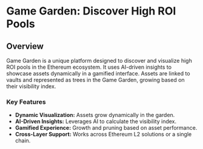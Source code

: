 # Game Garden: Discover High ROI Pools  

## Overview  
Game Garden is a unique platform designed to discover and visualize high ROI pools in the Ethereum ecosystem. It uses AI-driven insights to showcase assets dynamically in a gamified interface. Assets are linked to vaults and represented as trees in the Game Garden, growing based on their visibility index.  

### Key Features  
- **Dynamic Visualization:** Assets grow dynamically in the garden.  
- **AI-Driven Insights:** Leverages AI to calculate the visibility index.  
- **Gamified Experience:** Growth and pruning based on asset performance.  
- **Cross-Layer Support:** Works across Ethereum L2 solutions or a single chain.
